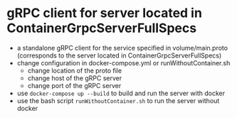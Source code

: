 # gRPC client for server located in ContainerGrpcServerFullSpecs

* a standalone gRPC client for the service specified in volume/main.proto (corresponds to the server located in ContainerGrpcServerFullSpecs)
* change configuration in docker-compose.yml or runWithoutContainer.sh
  * change location of the proto file
  * change host of the gRPC server
  * change port of the gRPC server
* use ```docker-compose up --build``` to build and run the server with docker
* use the bash script ```runWithoutContainer.sh``` to run the server without docker
